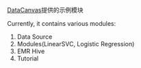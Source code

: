 [DataCanvas](http://zetyun.com/)提供的示例模块

Currently, it contains various modules:

1. Data Source
2. Modules(LinearSVC, Logistic Regression)
3. EMR Hive
4. Tutorial

